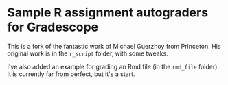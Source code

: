 # Sample R assignment autograders for Gradescope

This is a fork of the fantastic work of Michael Guerzhoy from Princeton. His original work is in the `r_script` folder, with some tweaks.

I've also added an example for grading an Rmd file (in the `rmd_file` folder). It is currently far from perfect, but it's a start.
